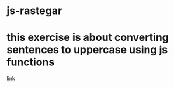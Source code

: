 # js-rastegar
# this exercise is about converting sentences to uppercase using js functions
[link]("https://)
